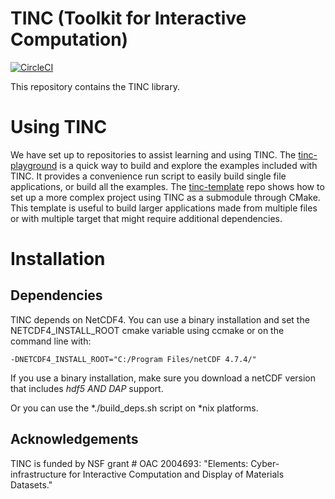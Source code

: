 # TINC (Toolkit for Interactive Computation)
[![CircleCI](https://circleci.com/gh/circleci/circleci-docs.svg?style=svg)](https://github.com/AlloSphere-Research-Group/tinc)


This repository contains the TINC library.

# Using TINC

We have set up to repositories to assist learning and using TINC. The [tinc-playground](https://github.com/AlloSphere-Research-Group/tinc-playground) is a quick way to build and explore the examples included with TINC. It provides a convenience run script to easily build single file applications, or build all the examples. The [tinc-template](https://github.com/AlloSphere-Research-Group/tinc-template) repo shows how to set up a more complex project using TINC as a submodule through CMake. This template is useful to build larger applications made from multiple files or with multiple target that might require additional dependencies.

# Installation

## Dependencies

TINC depends on NetCDF4. You can use a binary installation and set the
NETCDF4_INSTALL_ROOT cmake variable using ccmake or on the command line
with:

    -DNETCDF4_INSTALL_ROOT="C:/Program Files/netCDF 4.7.4/"
    
If you use a binary installation, make sure you download a netCDF version that includes *hdf5 AND DAP* support.

Or you can use the *./build_deps.sh script on *nix platforms.


## Acknowledgements

TINC is funded by NSF grant # OAC 2004693: "Elements: Cyber-infrastructure for Interactive Computation and Display of Materials Datasets."
